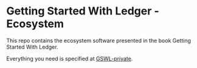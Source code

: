 # Getting Started With Ledger - Ecosystem #

This repo contains the ecosystem software presented in the book Getting Started With Ledger.

Everything you need is specified at [GSWL-private](https://github.com/rolfschr/GSWL-private "GSWL-private").

